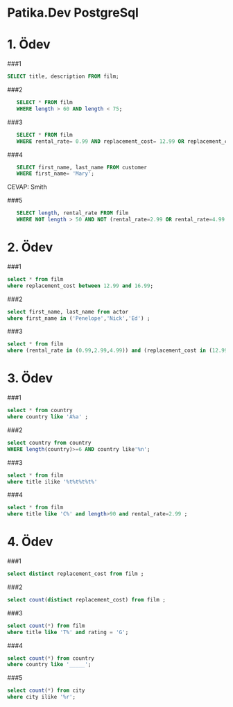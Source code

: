 # Patika.Dev PostgreSql

# 1. Ödev

###1 
```sql
SELECT title, description FROM film; 
```
###2 
```sql 
   SELECT * FROM film
   WHERE length > 60 AND length < 75;
 ```

###3 
```sql
   SELECT * FROM film
   WHERE rental_rate= 0.99 AND replacement_cost= 12.99 OR replacement_cost= 28.99; 
```

###4 
```sql 
   SELECT first_name, last_name FROM customer
   WHERE first_name= 'Mary'; 
```
   CEVAP: Smith
     
###5 
```sql
   SELECT length, rental_rate FROM film
   WHERE NOT length > 50 AND NOT (rental_rate=2.99 OR rental_rate=4.99 );
```

# 2. Ödev

###1
```sql
select * from film
where replacement_cost between 12.99 and 16.99;
```

###2
```sql
select first_name, last_name from actor
where first_name in ('Penelope','Nick','Ed') ;
```

###3
```sql
select * from film
where (rental_rate in (0.99,2.99,4.99)) and (replacement_cost in (12.99, 15.99 , 28.99) ) ;
```

# 3. Ödev

###1 
```sql
select * from country
where country like 'A%a' ;
```
###2 
```sql
select country from country
WHERE length(country)>=6 AND country like'%n';
```
###3
```sql
select * from film
where title ilike '%t%t%t%t%'
```
###4 
```sql
select * from film
where title like 'C%' and length>90 and rental_rate=2.99 ;
```

# 4. Ödev

###1
```sql
select distinct replacement_cost from film ;
```
###2 
```sql
select count(distinct replacement_cost) from film ;
```
###3
```sql
select count(*) from film 
where title like 'T%' and rating = 'G';
```
###4 
```sql
select count(*) from country 
where country like '_____'; 
```
###5 
```sql
select count(*) from city 
where city ilike '%r';
```
